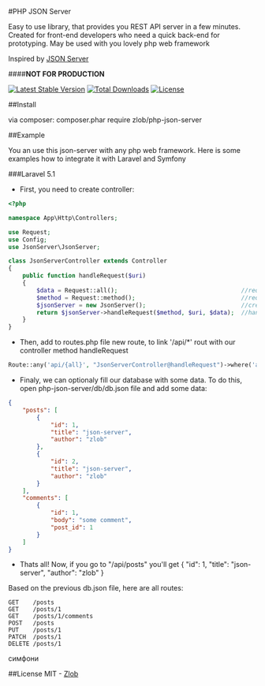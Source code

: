 
#PHP JSON Server

Easy to use library, that provides you REST API server in a few minutes.
Created for front-end developers who need a quick back-end for prototyping.
May be used with you lovely php web framework

Inspired by [JSON Server](https://github.com/typicode/json-server) 

####**NOT FOR PRODUCTION**

[![Latest Stable Version](https://poser.pugx.org/zlob/php-json-server/v/stable)](https://packagist.org/packages/zlob/php-json-server) 
[![Total Downloads](https://poser.pugx.org/zlob/php-json-server/downloads)](https://packagist.org/packages/zlob/php-json-server)
[![License](https://poser.pugx.org/zlob/php-json-server/license)](https://packagist.org/packages/zlob/php-json-server)

##Install

via composer: composer.phar require zlob/php-json-server

##Example

You an use this json-server with any php web framework. Here is some examples how to integrate it with Laravel and Symfony

###Laravel 5.1

* First, you need to create controller:

``` php
<?php

namespace App\Http\Controllers;

use Request;
use Config;
use JsonServer\JsonServer;

class JsonServerController extends Controller
{
    public function handleRequest($uri)
    {
        $data = Request::all();                                   //request data
        $method = Request::method();                              //request method
        $jsonServer = new JsonServer();                           //create new JsonServer instance
        return $jsonServer->handleRequest($method, $uri, $data);  //handle request
    }
}
```
* Then, add to routes.php file new route, to link '/api/*' rout with our controller method handleRequest
``` php
Route::any('api/{all}', "JsonServerController@handleRequest")->where('all', '.*');
```
* Finaly, we can optionaly fill our database with some data. To do this, open php-json-server/db/db.json file and add some data:
``` json
{
    "posts": [
        {
            "id": 1,
            "title": "json-server",
            "author": "zlob"
        },
        {
            "id": 2,
            "title": "json-server",
            "author": "zlob"
        }
    ],
    "comments": [
        {
            "id": 1,
            "body": "some comment",
            "post_id": 1
        }
    ]
}
```
* Thats all! Now, if you go to "/api/posts" you'll get
{ "id": 1, "title": "json-server", "author": "zlob" }


Based on the previous db.json file, here are all routes:
```
GET    /posts
GET    /posts/1
GET    /posts/1/comments
POST   /posts
PUT    /posts/1
PATCH  /posts/1
DELETE /posts/1
```
симфони

##License
MIT - [Zlob](https://github.com/zlob)
